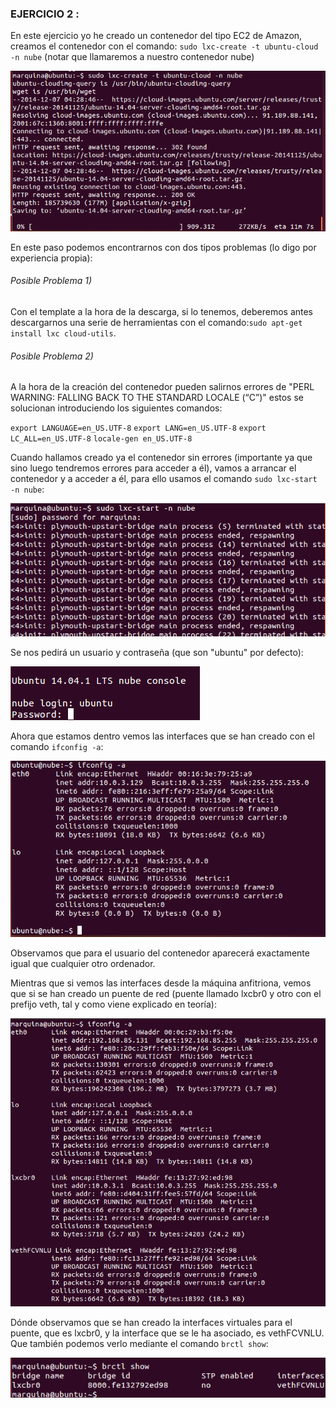 ### EJERCICIO  2 :

En este ejercicio yo he creado un contenedor del tipo EC2 de Amazon, creamos el contenedor con el comando: `sudo lxc-create -t ubuntu-cloud -n nube` (notar que llamaremos a nuestro contenedor nube)

![](capturas/7.png)

En este paso podemos encontrarnos con dos tipos  problemas (lo digo por experiencia propia):

###### Posible Problema 1)
Con el template a la hora de la descarga, si lo tenemos, deberemos antes descargarnos una serie de herramientas con el comando:`sudo apt-get install lxc cloud-utils`.


######  Posible Problema 2) 
A la hora de la creación del contenedor pueden salirnos errores de "PERL WARNING: FALLING BACK TO THE STANDARD LOCALE (“C”)" estos se solucionan introduciendo los siguientes comandos:

`export LANGUAGE=en_US.UTF-8`
`export LANG=en_US.UTF-8`
`export LC_ALL=en_US.UTF-8` 
`locale-gen en_US.UTF-8`

Cuando hallamos creado ya el contenedor sin errores (importante ya que sino luego tendremos errores para acceder a él), vamos a arrancar el contenedor y a acceder a él, para ello usamos el comando `sudo lxc-start -n nube`:

![](capturas/8.png)

Se nos pedirá un usuario y contraseña (que son "ubuntu" por defecto):

![](capturas/9.png)

Ahora que estamos dentro vemos las interfaces que se han creado con el comando `ifconfig -a`:

![](capturas/10.png)

Observamos que para el usuario del contenedor aparecerá exactamente igual que cualquier otro ordenador. 

Mientras que si vemos las interfaces desde la máquina anfitriona, vemos que si se han creado un puente de red (puente llamado lxcbr0 y otro con el prefijo veth, tal y como viene explicado en teoría):

![](capturas/11.png)

Dónde observamos que se han creado la interfaces virtuales para el puente, que es lxcbr0, y la interface que se le ha asociado, es vethFCVNLU. Que también podemos verlo mediante el comando `brctl show`:

![](capturas/12.png)
